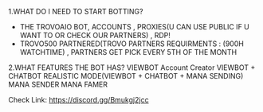 1.WHAT DO I NEED TO START BOTTING?
 - THE TROVOAIO BOT, ACCOUNTS , PROXIES(U CAN USE PUBLIC IF U WANT TO OR CHECK OUR PARTNERS) , RDP!
 - TROVO500 PARTNERED(TROVO PARTNERS REQUIRMENTS : (900H WATCHTIME) , PARTNERS GET PICK EVERY 5TH OF THE MONTH

2.WHAT FEATURES THE BOT HAS?
VIEWBOT
Account Creator
VIEWBOT + CHATBOT
REALISTIC MODE(VIEWBOT + CHATBOT + MANA SENDING)
MANA SENDER
MANA FAMER

Check Link: https://discord.gg/Bmukgj2jcc

<!--
**TrovoAio/TrovoAIO** is a ✨ _special_ ✨ repository because its `README.md` (this file) appears on your GitHub profile.

Here are some ideas to get you started:

- 🔭 I’m currently working on ...
- 🌱 I’m currently learning ...
- 👯 I’m looking to collaborate on ...
- 🤔 I’m looking for help with ...
- 💬 Ask me about ...
- 📫 How to reach me: ...
- 😄 Pronouns: ...
- ⚡ Fun fact: ...
-->
